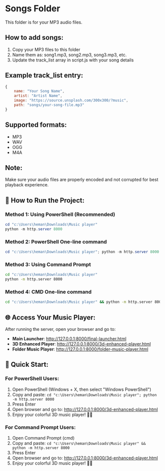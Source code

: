 # Songs Folder

This folder is for your MP3 audio files. 

## How to add songs:

1. Copy your MP3 files to this folder
2. Name them as: song1.mp3, song2.mp3, song3.mp3, etc.
3. Update the track_list array in script.js with your song details

## Example track_list entry:
```javascript
{
    name: "Your Song Name",
    artist: "Artist Name",
    image: "https://source.unsplash.com/300x300/?music",
    path: "songs/your-song-file.mp3"
}
```

## Supported formats:
- MP3
- WAV
- OGG
- M4A

## Note:
Make sure your audio files are properly encoded and not corrupted for best playback experience.

## 🚀 How to Run the Project:

### Method 1: Using PowerShell (Recommended)
```powershell
cd "c:\Users\heman\Downloads\Music player"
python -m http.server 8000
```

### Method 2: PowerShell One-line command
```powershell
cd "c:\Users\heman\Downloads\Music player"; python -m http.server 8000
```

### Method 3: Using Command Prompt
```bash
cd "c:\Users\heman\Downloads\Music player"
python -m http.server 8000
```

### Method 4: CMD One-line command
```bash
cd "c:\Users\heman\Downloads\Music player" && python -m http.server 8000
```

## 🌐 Access Your Music Player:
After running the server, open your browser and go to:
- **Main Launcher**: http://127.0.0.1:8000/final-launcher.html
- **3D Enhanced Player**: http://127.0.0.1:8000/3d-enhanced-player.html
- **Folder Music Player**: http://127.0.0.1:8000/folder-music-player.html

## 📝 Quick Start:

### For PowerShell Users:
1. Open PowerShell (Windows + X, then select "Windows PowerShell")
2. Copy and paste: `cd "c:\Users\heman\Downloads\Music player"; python -m http.server 8000`
3. Press Enter
4. Open browser and go to: http://127.0.0.1:8000/3d-enhanced-player.html
5. Enjoy your colorful 3D music player! 🎵✨

### For Command Prompt Users:
1. Open Command Prompt (cmd)
2. Copy and paste: `cd "c:\Users\heman\Downloads\Music player" && python -m http.server 8000`
3. Press Enter
4. Open browser and go to: http://127.0.0.1:8000/3d-enhanced-player.html
5. Enjoy your colorful 3D music player! 🎵✨